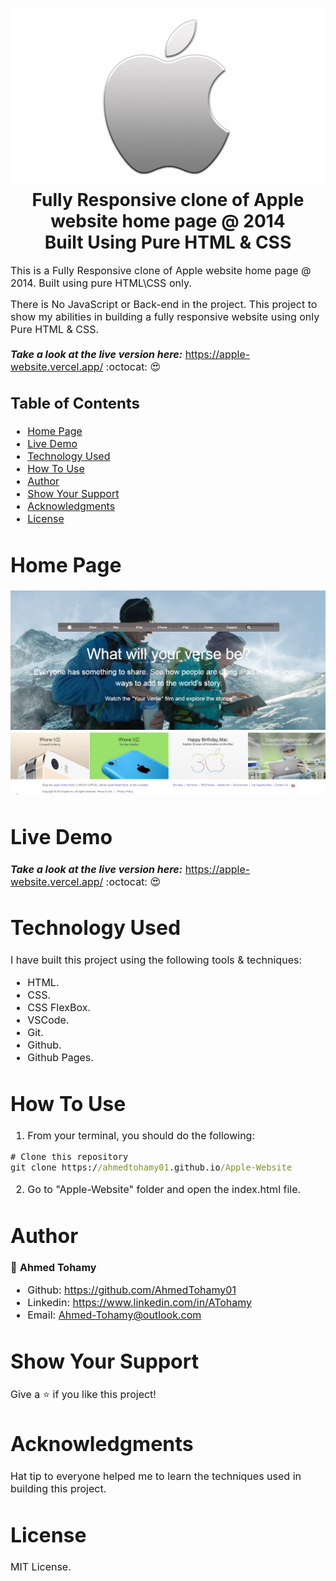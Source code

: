 
<h1 align="center">
  <img title="PETTY" src="https://github.com/AhmedTohamy01/Apple-Website/blob/master/img/readme/3.jpg" alt="Petty Logo" width="500" />
  <br>
  Fully Responsive clone of Apple website home page @ 2014 
  <br> 
  Built Using Pure HTML & CSS
</h1>

<p><font size="3">
  This is a Fully Responsive clone of Apple website home page @ 2014. Built using pure HTML\CSS only.
  
  There is No JavaScript or Back-end in the project. This project to show my abilities in building a fully responsive website using only Pure HTML & CSS.
  <br><br> 
  <strong><em>Take a look at the live version here:</em></strong> https://apple-website.vercel.app/ :octocat: :heart_eyes:
</p>

## Table of Contents

- [Home Page](#home-page)
- [Live Demo](#live-demo)
- [Technology Used](#technology-used)
- [How To Use](#how-to-use)
- [Author](#author)
- [Show Your Support](#show-your-support)
- [Acknowledgments](#acknowledgments)
- [License](#license)


# Home Page

<div align="center"><a name="menu"></a>

![ScreenShot](/img/readme/1.jpg)
![ScreenShot](/img/readme/2.jpg)
</div>

# Live Demo

***Take a look at the live version here:*** https://apple-website.vercel.app/ :octocat: :heart_eyes: 


# Technology Used

I have built this project using the following tools & techniques:
- HTML.
- CSS.
- CSS FlexBox.
- VSCode.
- Git.
- Github.
- Github Pages.

# How To Use

1) From your terminal, you should do the following:

```cmd
# Clone this repository
git clone https://ahmedtohamy01.github.io/Apple-Website

```

2) Go to "Apple-Website" folder and open the index.html file.


# Author

👤 **Ahmed Tohamy**
- Github: https://github.com/AhmedTohamy01
- Linkedin: https://www.linkedin.com/in/ATohamy
- Email: Ahmed-Tohamy@outlook.com

# Show Your Support

Give a ⭐️ if you like this project!

# Acknowledgments

Hat tip to everyone helped me to learn the techniques used in building this project.

# License 

MIT License.


